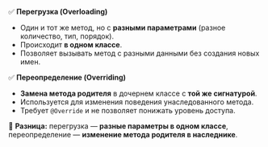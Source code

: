 ✅ **Перегрузка (Overloading)**
- Один и тот же метод, но с **разными параметрами** (разное количество, тип, порядок).
- Происходит **в одном классе**.
- Позволяет вызывать метод с разными данными без создания новых имен.

✅ **Переопределение (Overriding)**
- **Замена метода родителя** в дочернем классе с **той же сигнатурой**.
- Используется для изменения поведения унаследованного метода.
- Требует `@Override` и не позволяет понижать уровень доступа.

📌 **Разница:** перегрузка — **разные параметры в одном классе**, переопределение — **изменение метода родителя в наследнике**.